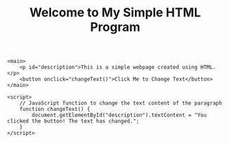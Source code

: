 <!DOCTYPE html>
<html lang="en">
<head>
    <meta charset="UTF-8">
    <meta name="viewport" content="width=device-width, initial-scale=1.0">
    <title>Simple HTML Program</title>
</head>
<body>
    <header>
        <h1>Welcome to My Simple HTML Program</h1>
    </header>

    <main>
        <p id="description">This is a simple webpage created using HTML.</p>
        <button onclick="changeText()">Click Me to Change Text</button>
    </main>

    <script>
        // JavaScript function to change the text content of the paragraph
        function changeText() {
            document.getElementById("description").textContent = "You clicked the button! The text has changed.";
        }
    </script>
</body>
</html>
